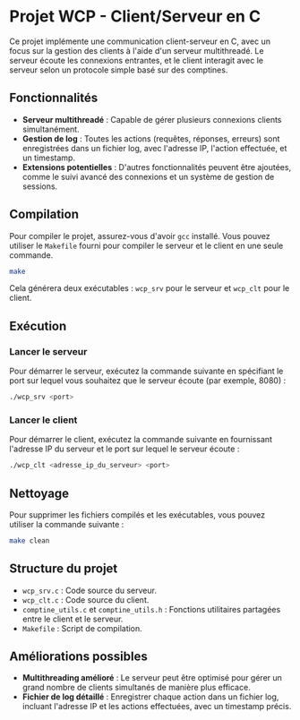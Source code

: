 # Projet WCP - Client/Serveur en C

Ce projet implémente une communication client-serveur en C, avec un focus sur la gestion des clients à l'aide d'un serveur multithreadé. Le serveur écoute les connexions entrantes, et le client interagit avec le serveur selon un protocole simple basé sur des comptines.

## Fonctionnalités
- **Serveur multithreadé** : Capable de gérer plusieurs connexions clients simultanément.
- **Gestion de log** : Toutes les actions (requêtes, réponses, erreurs) sont enregistrées dans un fichier log, avec l'adresse IP, l'action effectuée, et un timestamp.
- **Extensions potentielles** : D'autres fonctionnalités peuvent être ajoutées, comme le suivi avancé des connexions et un système de gestion de sessions.

## Compilation

Pour compiler le projet, assurez-vous d'avoir `gcc` installé. Vous pouvez utiliser le `Makefile` fourni pour compiler le serveur et le client en une seule commande.

```bash
make
```

Cela générera deux exécutables : `wcp_srv` pour le serveur et `wcp_clt` pour le client.

## Exécution

### Lancer le serveur

Pour démarrer le serveur, exécutez la commande suivante en spécifiant le port sur lequel vous souhaitez que le serveur écoute (par exemple, 8080) :

```bash
./wcp_srv <port>
```

### Lancer le client

Pour démarrer le client, exécutez la commande suivante en fournissant l'adresse IP du serveur et le port sur lequel le serveur écoute :

```bash
./wcp_clt <adresse_ip_du_serveur> <port>
```

## Nettoyage

Pour supprimer les fichiers compilés et les exécutables, vous pouvez utiliser la commande suivante :

```bash
make clean
```

## Structure du projet

- `wcp_srv.c` : Code source du serveur.
- `wcp_clt.c` : Code source du client.
- `comptine_utils.c` et `comptine_utils.h` : Fonctions utilitaires partagées entre le client et le serveur.
- `Makefile` : Script de compilation.

## Améliorations possibles

- **Multithreading amélioré** : Le serveur peut être optimisé pour gérer un grand nombre de clients simultanés de manière plus efficace.
- **Fichier de log détaillé** : Enregistrer chaque action dans un fichier log, incluant l'adresse IP et les actions effectuées, avec un timestamp précis.

